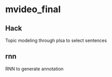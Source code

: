 # mvideo_final

## Hack

Topic modeling through plsa to select sentences

## rnn

RNN to generate annotation
